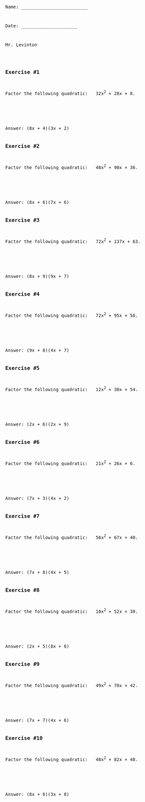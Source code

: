 ```python

```
<pre>
<div>
<p>Name: _________________________</p>                             
<p>Date: _____________________</p>
<p>Mr. Levinton</p>  <div>
<h3>Exercise #1</h3>
<p>Factor the following quadratic: &nbsp; 32x<sup>2</sup> + 28x + 8.</p>
<br><br><br>
Answer: (8x + 4)(3x + 2)</div><div>
<h3>Exercise #2</h3>
<p>Factor the following quadratic: &nbsp; 48x<sup>2</sup> + 90x + 36.</p>
<br><br><br>
Answer: (8x + 6)(7x + 6)</div><div>
<h3>Exercise #3</h3>
<p>Factor the following quadratic: &nbsp; 72x<sup>2</sup> + 137x + 63.</p>
<br><br><br>
Answer: (8x + 9)(9x + 7)</div><div>
<h3>Exercise #4</h3>
<p>Factor the following quadratic: &nbsp; 72x<sup>2</sup> + 95x + 56.</p>
<br><br><br>
Answer: (9x + 8)(4x + 7)</div><div>
<h3>Exercise #5</h3>
<p>Factor the following quadratic: &nbsp; 12x<sup>2</sup> + 30x + 54.</p>
<br><br><br>
Answer: (2x + 6)(2x + 9)</div><div>
<h3>Exercise #6</h3>
<p>Factor the following quadratic: &nbsp; 21x<sup>2</sup> + 26x + 6.</p>
<br><br><br>
Answer: (7x + 3)(4x + 2)</div><div>
<h3>Exercise #7</h3>
<p>Factor the following quadratic: &nbsp; 56x<sup>2</sup> + 67x + 40.</p>
<br><br><br>
Answer: (7x + 8)(4x + 5)</div><div>
<h3>Exercise #8</h3>
<p>Factor the following quadratic: &nbsp; 10x<sup>2</sup> + 52x + 30.</p>
<br><br><br>
Answer: (2x + 5)(8x + 6)</div><div>
<h3>Exercise #9</h3>
<p>Factor the following quadratic: &nbsp; 49x<sup>2</sup> + 70x + 42.</p>
<br><br><br>
Answer: (7x + 7)(4x + 6)</div><div>
<h3>Exercise #10</h3>
<p>Factor the following quadratic: &nbsp; 48x<sup>2</sup> + 82x + 48.</p>
<br><br><br>
Answer: (8x + 6)(3x + 8)</div>